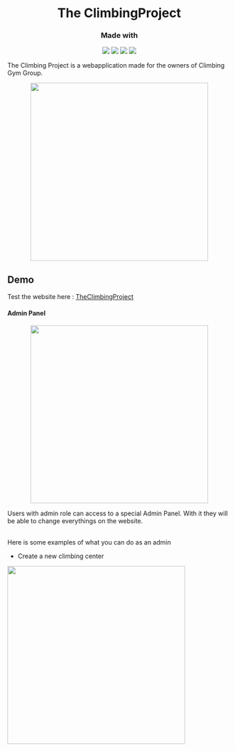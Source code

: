 <h1 align="center">The ClimbingProject</h1>

<h3 align="center">Made with</h3>
<p align="center">
  <img src="https://img.shields.io/badge/Ruby_on_Rails-CC0000?style=for-the-badge&logo=ruby-on-rails&logoColor=white" />
  <img src="	https://img.shields.io/badge/PostgreSQL-316192?style=for-the-badge&logo=postgresql&logoColor=white" />
  <img src= "https://img.shields.io/badge/Heroku-430098?style=for-the-badge&logo=heroku&logoColor=white">
  <img src="https://img.shields.io/badge/Amazon_AWS-FF9900?style=for-the-badge&logo=amazonaws&logoColor=white" />
</p>

The Climbing Project is a webapplication made for the owners of Climbing Gym Group. 

<p align="center">
  <img src="https://climbingproject.s3.eu-west-1.amazonaws.com/CleanShot%202022-12-15%20at%2014.50.19%402x.png?response-content-disposition=inline&X-Amz-Security-Token=IQoJb3JpZ2luX2VjEMb%2F%2F%2F%2F%2F%2F%2F%2F%2F%2FwEaCWV1LXdlc3QtMyJHMEUCIQDPUVl9SkbCKGeLaM6LSCR3mvs0q%2FRyvAKUehOPVU89VwIgbo1GOZeOwRkwRiICnD0n7NP91p9w0AqZwsSaW5MSDVoq7QII7%2F%2F%2F%2F%2F%2F%2F%2F%2F%2F%2FARAAGgw0MjAzMzE5ODE4ODYiDLPtoeFGGG83AqG38CrBAgvY8zFWlVapYE32xKyAY4hMM6peTetqIgYrHFqsIqzc7%2FJi0bOamGes5%2FvAiiL79HPW3FjK309OopdOvz9n0tHUpOvA9t9hif6EnKEXyOIg%2FJmMla5uaXDAslz1LbMXF3cOZ8f74x%2Bd8HcXu2cMGV%2BO9WvGJXi8iKQhbNkywdCiEmONmbHsI%2FLGw38t5y8YQUT%2FAe4auhUKjxy12kL%2FCB3DgOZgGEAdp%2Bra2kq%2FoCkWCjOg%2F3pdxX4kqqYFxVhxgoaTJ5zYu5Ta02vH6Dr6G39oL3w6y3HprFdRSNxSM8D3h0ahSqgtc8TkOdvdAyjBALLxkVwDuUu9bqt7LYW3FSJ%2BWzBu0NWBzzwO6TosGBNcXk7Z5TtAWA3xFWZNrCuWxTn%2B7B1%2Fl1sFdkHh9zZNmStaSuQFAubpqP%2F0Q1vxgMKQQDCLy%2BycBjqzAg2XDU%2FB8%2FPHbwYPpO3Wuf0TsYaixrCqLZtcW52ItUL4C%2BAJzR4Mhhz%2Fi8FOzRFvcmaRM8GGWDLHHeXAYU%2FtYisLdNf8Uw9Sg07f83IZ5rwLoCSK73wVgS%2Figi8HUp9Sl5bcN7jwpw6vCObmvkOGPyoq0UBLxNd5qEnYw7vnMhLg0U%2BzwLjrZ%2BfxFQGQaFHk7gLzvMMvXV0LuK0TnqxNwaXwt%2F65JFXUAQTpaFsg3N6c6dDnMlXpVqtefJRb3t31sEyvpNNEj2HYWalvNTVYAfPaFc%2FR1Fhfk2Bj10x3eZnLdcRwjqeoXpLbBTLfUYx3HcwDowAl%2BXQKduLhoymZ7y1Lzcp2s26dqrH19xgdw4k0LH%2B5bM4puJmS6UKLW3rC7TDHP6klL034L7cnjII40uzqlm4%3D&X-Amz-Algorithm=AWS4-HMAC-SHA256&X-Amz-Date=20221215T135304Z&X-Amz-SignedHeaders=host&X-Amz-Expires=300&X-Amz-Credential=ASIAWDXN5BQ7BJH6MX6C%2F20221215%2Feu-west-1%2Fs3%2Faws4_request&X-Amz-Signature=8b7005b2afb6bb8b6f6f1a6432d9aa1c5504d8d13c42037e5646ab1aaa7ea180" width="400"/>
</p>

<h2> Demo </h2>

Test the website here : [TheClimbingProject](https://theclimbingproject.herokuapp.com/)

<h4>Admin Panel</h4>
<p align="center">
  <img src= "https://climbingproject.s3.eu-west-1.amazonaws.com/CleanShot%202022-12-15%20at%2014.57.53.gif?response-content-disposition=inline&X-Amz-Security-Token=IQoJb3JpZ2luX2VjEMb%2F%2F%2F%2F%2F%2F%2F%2F%2F%2FwEaCWV1LXdlc3QtMyJHMEUCIQDPUVl9SkbCKGeLaM6LSCR3mvs0q%2FRyvAKUehOPVU89VwIgbo1GOZeOwRkwRiICnD0n7NP91p9w0AqZwsSaW5MSDVoq7QII7%2F%2F%2F%2F%2F%2F%2F%2F%2F%2F%2FARAAGgw0MjAzMzE5ODE4ODYiDLPtoeFGGG83AqG38CrBAgvY8zFWlVapYE32xKyAY4hMM6peTetqIgYrHFqsIqzc7%2FJi0bOamGes5%2FvAiiL79HPW3FjK309OopdOvz9n0tHUpOvA9t9hif6EnKEXyOIg%2FJmMla5uaXDAslz1LbMXF3cOZ8f74x%2Bd8HcXu2cMGV%2BO9WvGJXi8iKQhbNkywdCiEmONmbHsI%2FLGw38t5y8YQUT%2FAe4auhUKjxy12kL%2FCB3DgOZgGEAdp%2Bra2kq%2FoCkWCjOg%2F3pdxX4kqqYFxVhxgoaTJ5zYu5Ta02vH6Dr6G39oL3w6y3HprFdRSNxSM8D3h0ahSqgtc8TkOdvdAyjBALLxkVwDuUu9bqt7LYW3FSJ%2BWzBu0NWBzzwO6TosGBNcXk7Z5TtAWA3xFWZNrCuWxTn%2B7B1%2Fl1sFdkHh9zZNmStaSuQFAubpqP%2F0Q1vxgMKQQDCLy%2BycBjqzAg2XDU%2FB8%2FPHbwYPpO3Wuf0TsYaixrCqLZtcW52ItUL4C%2BAJzR4Mhhz%2Fi8FOzRFvcmaRM8GGWDLHHeXAYU%2FtYisLdNf8Uw9Sg07f83IZ5rwLoCSK73wVgS%2Figi8HUp9Sl5bcN7jwpw6vCObmvkOGPyoq0UBLxNd5qEnYw7vnMhLg0U%2BzwLjrZ%2BfxFQGQaFHk7gLzvMMvXV0LuK0TnqxNwaXwt%2F65JFXUAQTpaFsg3N6c6dDnMlXpVqtefJRb3t31sEyvpNNEj2HYWalvNTVYAfPaFc%2FR1Fhfk2Bj10x3eZnLdcRwjqeoXpLbBTLfUYx3HcwDowAl%2BXQKduLhoymZ7y1Lzcp2s26dqrH19xgdw4k0LH%2B5bM4puJmS6UKLW3rC7TDHP6klL034L7cnjII40uzqlm4%3D&X-Amz-Algorithm=AWS4-HMAC-SHA256&X-Amz-Date=20221215T135911Z&X-Amz-SignedHeaders=host&X-Amz-Expires=300&X-Amz-Credential=ASIAWDXN5BQ7BJH6MX6C%2F20221215%2Feu-west-1%2Fs3%2Faws4_request&X-Amz-Signature=21d2e1b40ef564f7af2007915c53daba05a6160f63a82c53e48c53cab2bb172f" width="400"/>
</p>
Users with admin role can access to a special Admin Panel. With it they will be able to change everythings on the website. <br /><br />

Here is some examples of what you can do as an admin

- Create a new climbing center
<p>
  <img src="" width="400">
</p>



